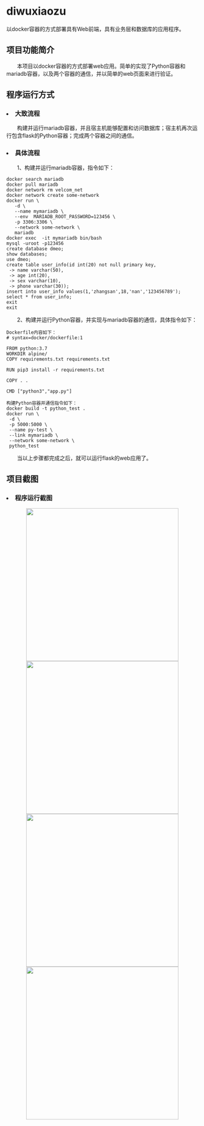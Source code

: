 # diwuxiaozu
以docker容器的方式部署具有Web前端，具有业务层和数据库的应用程序。
## 项目功能简介

<p>&emsp;&emsp;本项目以docker容器的方式部署web应用。简单的实现了Python容器和mariadb容器，以及两个容器的通信，并以简单的web页面来进行验证。</p>

## 程序运行方式

### <li><b>大致流程</b>
<p>&emsp;&emsp;构建并运行mariadb容器，并且宿主机能够配置和访问数据库；宿主机再次运行包含flask的Python容器；完成两个容器之间的通信。</p>
 
### <li><b>具体流程</b>
<p>&emsp;&emsp;1、构建并运行mariadb容器，指令如下：</p>

 ```
docker search mariadb
docker pull mariadb
docker network rm velcom_net
docker network create some-network
docker run \ 
    -d \
    --name mymariadb \
    --env  MARIADB_ROOT_PASSWORD=123456 \
    -p 3306:3306 \
    --network some-network \
    mariadb
docker exec  -it mymariadb bin/bash
mysql -uroot -p123456
create database dmeo;
show databases;
use dmeo;
create table user_info(id int(20) not null primary key,
  -> name varchar(50),
  -> age int(20),
  -> sex varchar(10),
  -> phone varchar(30));
insert into user_info values(1,'zhangsan',18,'nan','123456789');
select * from user_info;
exit
exit 
 ```

<p>&emsp;&emsp;2、构建并运行Python容器，并实现与mariadb容器的通信，具体指令如下：</p>

 ```
Dockerfile内容如下：
# syntax=docker/dockerfile:1

FROM python:3.7
WORKDIR alpine/
COPY requirements.txt requirements.txt

RUN pip3 install -r requirements.txt

COPY . .

CMD ["python3","app.py"]
 
构建Python容器并通信指令如下：
docker build -t python_test .
docker run \
  -d \
  -p 5000:5000 \
  --name py-test \
  --link mymariadb \
  --network some-network \
  python_test
 ```

<p>&emsp;&emsp;当以上步骤都完成之后，就可以运行flask的web应用了。</p>


## 项目截图
 
### <li>程序运行截图
 
<center>
  <img src="screenShot_img\1.png" width="400" height=""> 
  </center>
<center>
  <img src="screenShot_img\2.png" width="400" height=""> 
  </center>

<center>
  <img src="screenShot_img\3.png" width="400" height=""> 
  </center>

<center>
  <img src="screenShot_img\4.png" width="400" height=""> 
  </center>
